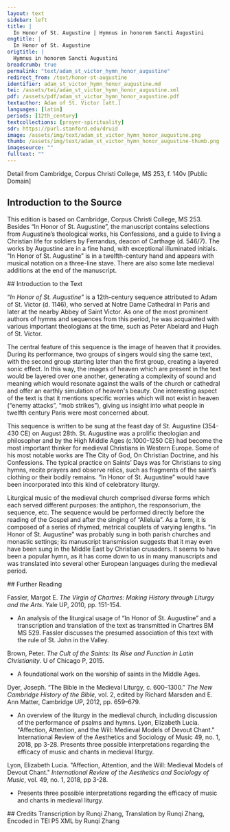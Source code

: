 ```yaml
---
layout: text
sidebar: left
title: |
  In Honor of St. Augustine | Hymnus in honorem Sancti Augustini
engtitle: |
  In Honor of St. Augustine
origtitle: |
  Hymnus in honorem Sancti Augustini
breadcrumb: true
permalink: "text/adam_st_victor_hymn_honor_augustine"
redirect_from: /text/honor-st-augustine
identifier: adam_st_victor_hymn_honor_augustine.md
tei: /assets/tei/adam_st_victor_hymn_honor_augustine.xml
pdf: /assets/pdf/adam_st_victor_hymn_honor_augustine.pdf
textauthor: Adam of St. Victor [att.]
languages: [latin]
periods: [12th_century]
textcollections: [prayer-spirituality]
sdr: https://purl.stanford.edu/druid 
image: /assets/img/text/adam_st_victor_hymn_honor_augustine.png
thumb: /assets/img/text/adam_st_victor_hymn_honor_augustine-thumb.png
imagesource: ""
fulltext: ""
---
```

 Detail from Cambridge, Corpus Christi College, MS 253, f. 140v [Public Domain]
 
## Introduction to the Source 
<p>This edition is based on ​​Cambridge, Corpus Christi College, MS 253. Besides “In Honor of St. Augustine”, the manuscript contains selections from Augustine’s theological works, his Confessions, and a guide to living a Christian life for soldiers by Ferrandus, deacon of Carthage (d. 546/7). The works by Augustine are in a fine hand, with exceptional illuminated initials. “In Honor of St. Augustine” is in a twelfth-century hand and appears with musical notation on a three-line stave. There are also some late medieval additions at the end of the manuscript.</p>
## Introduction to the Text 
<p>“<em>In Honor of St. Augustine</em>” is a 12th-century sequence attributed to Adam of St. Victor (d. 1146), who served at Notre Dame Cathedral in Paris and later at the nearby Abbey of Saint Victor. As one of the most prominent authors of hymns and sequences from this period, he was acquainted with various important theologians at the time, such as Peter Abelard and Hugh of St. Victor.</p> <p>The central feature of this sequence is the image of heaven that it provides. During its performance, two groups of singers would sing the same text, with the second group starting later than the first group, creating a layered sonic effect. In this way, the images of heaven which are present in the text would be layered over one another, generating a complexity of sound and meaning which would resonate against the walls of the church or cathedral and offer an earthly simulation of heaven's beauty. One interesting aspect of the text is that it mentions specific worries which will not exist in heaven (“enemy attacks”, “mob strikes”), giving us insight into what people in twelfth century Paris were most concerned about.</p> <p>This sequence is written to be sung at the feast day of St. Augustine (354-430 CE) on August 28th. St. Augustine was a prolific theologian and philosopher and by the High Middle Ages (c.1000-1250 CE) had become the most important thinker for medieval Christians in Western Europe. Some of his most notable works are The City of God, On Christian Doctrine, and his Confessions. The typical practice on Saints’ Days was for Christians to sing hymns, recite prayers and observe relics, such as fragments of the saint’s clothing or their bodily remains. “In Honor of St. Augustine” would have been incorporated into this kind of celebratory liturgy.</p> <p>Liturgical music of the medieval church comprised diverse forms which each served different purposes: the antiphon, the responsorium, the sequence, etc. The sequence would be performed directly before the reading of the Gospel and after the singing of “Alleluia”. As a form, it is composed of a series of rhymed, metrical couplets of varying lengths. “In Honor of St. Augustine” was probably sung in both parish churches and monastic settings; its manuscript transmission suggests that it may even have been sung in the Middle East by Christian crusaders. It seems to have been a popular hymn, as it has come down to us in many manuscripts and was translated into several other European languages during the medieval period.</p>
## Further Reading 
<p>Fassler, Margot E. <em>The Virgin of Chartres: Making History through Liturgy and the Arts</em>. Yale UP, 2010, pp. 151-154.</p> <ul> <li>An analysis of the liturgical usage of “In Honor of St. Augustine” and a transcription and translation of the text as transmitted in Chartres BM MS 529. Fassler discusses the presumed association of this text with the rule of St. John in the Valley.</li> </ul> <p>Brown, Peter. <em>The Cult of the Saints: Its Rise and Function in Latin Christianity</em>. U of Chicago P, 2015.</p> <ul> <li>A foundational work on the worship of saints in the Middle Ages.</li> </ul> <p>Dyer, Joseph. “The Bible in the Medieval Liturgy, c. 600–1300.” <em>The New Cambridge History of the Bible</em>, vol. 2, edited by Richard Marsden and E. Ann Matter, Cambridge UP, 2012, pp. 659–679.</p> <ul> <li>An overview of the liturgy in the medieval church, including discussion of the performance of psalms and hymns. Lyon, Elizabeth Lucia. "Affection, Attention, and the Will: Medieval Models of Devout Chant." International Review of the Aesthetics and Sociology of Music 49, no. 1, 2018, pp 3-28. Presents three possible interpretations regarding the efficacy of music and chants in medieval liturgy.</li> </ul> <p>Lyon, Elizabeth Lucia. "Affection, Attention, and the Will: Medieval Models of Devout Chant." <em>International Review of the Aesthetics and Sociology of Music</em>, vol. 49, no. 1, 2018, pp 3-28.</p> <ul> <li>Presents three possible interpretations regarding the efficacy of music and chants in medieval liturgy.</li> </ul>
## Credits
Transcription by Runqi Zhang, Translation by Runqi Zhang, Encoded in TEI P5 XML by Runqi Zhang
